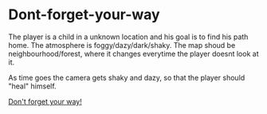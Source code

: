 # Dont-forget-your-way
 
The player is a child in a unknown location and his goal is to find his path home. The atmosphere is foggy/dazy/dark/shaky. The map shoud be neighbourhood/forest, where it changes everytime the player doesnt look at it.

As time goes the camera gets shaky and dazy, so that the player should "heal" himself.

[Don't forget your way!](https://wrathchild14.itch.io/dont-forget-your-way-webgl)